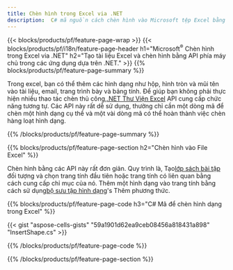 ```yaml
---
title: Chèn hình trong Excel via .NET
description:  C# mã nguồn cách chèn hình vào Microsoft tệp Excel bằng Thư viện .NET.
---
```

{{< blocks/products/pf/feature-page-wrap >}}
{{< blocks/products/pf/i18n/feature-page-header h1="Microsoft<sup>&reg;</sup> Chèn hình trong Excel via .NET" h2="Tạo tài liệu Excel và chèn hình bằng API phía máy chủ trong các ứng dụng dựa trên .NET." >}}
{{% blocks/products/pf/feature-page-summary %}}

 Trong excel, bạn có thể thêm các hình dạng như hộp, hình tròn và mũi tên vào tài liệu, email, trang trình bày và bảng tính. Để giúp bạn không phải thực hiện nhiều thao tác chèn thủ công,[.NET Thư Viện Excel](https://releases.aspose.com/cells/net/) API cung cấp chức năng tương tự. Các API này rất dễ sử dụng, thường chỉ cần một dòng mã để chèn một hình dạng cụ thể và một vài dòng mã có thể hoàn thành việc chèn hàng loạt hình dạng.

{{% /blocks/products/pf/feature-page-summary %}}

{{% blocks/products/pf/feature-page-section h2="Chèn hình vào File Excel" %}}

 Chèn hình bằng các API này rất đơn giản. Quy trình là, Tạo[lớp sách bài tập](https://reference.aspose.com/cells/net/aspose.cells/workbook) đối tượng và chọn trang tính đầu tiên hoặc trang tính có liên quan bằng cách cung cấp chỉ mục của nó. Thêm một hình dạng vào trang tính bằng cách sử dụng[bộ sưu tập hình dạng](https://reference.aspose.com/cells/net/aspose.cells.drawing/shapecollection)'s Thêm phương thức.

{{% blocks/products/pf/feature-page-code h3="C# Mã để chèn hình dạng trong Excel" %}}

{{< gist "aspose-cells-gists" "59a1901d62ea9ceb08456a818431a898" "InsertShape.cs" >}}

{{% /blocks/products/pf/feature-page-code %}}

{{% /blocks/products/pf/feature-page-section %}}
